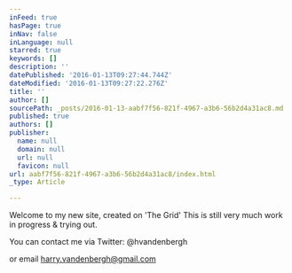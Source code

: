 ```yaml
---
inFeed: true
hasPage: true
inNav: false
inLanguage: null
starred: true
keywords: []
description: ''
datePublished: '2016-01-13T09:27:44.744Z'
dateModified: '2016-01-13T09:27:22.276Z'
title: ''
author: []
sourcePath: _posts/2016-01-13-aabf7f56-821f-4967-a3b6-56b2d4a31ac8.md
published: true
authors: []
publisher:
  name: null
  domain: null
  url: null
  favicon: null
url: aabf7f56-821f-4967-a3b6-56b2d4a31ac8/index.html
_type: Article

---
```

Welcome to my new site, created on 'The Grid' This is still very much work in progress & trying out. 

You can contact me via Twitter: @hvandenbergh 

or email harry.vandenbergh@gmail.com